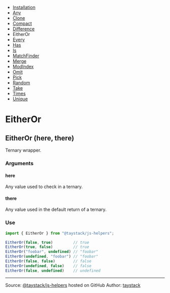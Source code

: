 - [Installation](#installation)
- [Any](./Any.md#any)
- [Clone](./Clone.md#clone)
- [Compact](./Compact.md#compact)
- [Difference](./Difference.md#difference)
- EitherOr
- [Every](./Every.md#every)
- [Has](./Has.md#has)
- [Is](./Is.md#is)
- [MatchFinder](./MatchFinder.md#matchfinder)
- [Merge](./Merge.md#merge)
- [ModIndex](./ModIndex.md#modindex)
- [Omit](./Omit.md#omit)
- [Pick](./Pick.md#pick)
- [Random](./Random.md#random)
- [Take](./Take.md#take)
- [Times](./Times.md#times)
- [Unique](./Unique.md#unique)

# EitherOr

## EitherOr (here, there)

Ternary wrapper.

### Arguments

#### here

Any value used to check in a ternary.

#### there

Any value used in the default return of a ternary.

### Use

```javascript
import { EitherOr } from "@taystack/js-helpers";

EitherOr(false, true)         // true
EitherOr(true, false)         // true
EitherOr("foobar", undefined) // "foobar"
EitherOr(undefined, "foobar") // "foobar"
EitherOr(false, false)        // false
EitherOr(undefined, false)    // false
EitherOr(false, undefined)    // undefined
```

---
Source: [@taystack/js-helpers](https://github.com/taystack/js-helpers) hosted on GitHub
Author: [taystack](https://github.com/taystack)
